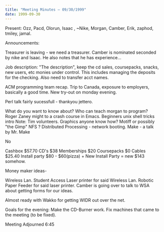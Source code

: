 ```yaml
---
title: "Meeting Minutes – 09/30/1999"
date: 1999-09-30
---
```

Present: Ozz, Pacd, Olorun, Isaac , ~Nike, Morgan, Camber, Erik, zaphod, tmiley, jamal. </p><p>
</p><p>
Announcements: </p><p>
Treasurer is leaving - we need a treasurer.  Camber is nominated seconded by nike and Isaac.  He also notes that he has experience... </p><p>
</p><p>
Job description: "The description", keep the cd sales, coursepacks, snacks, new users, etc monies under control.   This includes managing the deposits for the checking.  Also need to transfer acct names. </p><p>
ACM programming team recap.  Trip to Canada, exposure to employers, basically a good time.  New try-out on monday evening.   </p><p>
Perl talk fairly sucessfull - thankyou jettero.   </p><p>
What do you want to know about? 	Who can teach morgan to program? 	Roger Zaney might to a crash course in Emacs. 	Beginners unix shell tricks intro Note: Tim volunteers. 	Graphics anyone know how?  Motiff or possibly "the Gimp" 	NFS ? 	Distributed Processing - network booting. 	Make - a talk by Mr. Make </p><p>
	No  </p><p>
	Cashbox  $57.70 	CD's $38 	Memberships $20 	Coursepacks $0 	Cables $25.40 	Install party $80 - $60(pizza) + New Install Party = 		 new $143 somehow. </p><p>
Money maker ideas- </p><p>
	Wireless Lan. 	Student Access Laser printer for said Wireless Lan. 	Robotic Paper Feeder for said laser printer. 	 Camber is going over to talk to WSA about getting forms for our ideas.	 </p><p>
Almost ready with Wakko for getting WIDR out over the net. </p><p>
Goals for the evening: Make the CD-Burner work. Fix machines that came to the meeting (to be fixed). </p><p>
Meeting Adjourned 6:45 </p><p>
</p>
